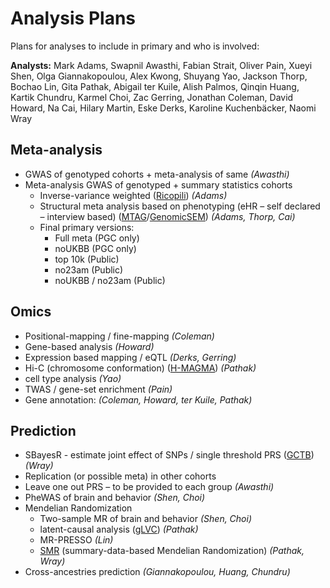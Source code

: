 # Analysis Plans

Plans for analyses to include in primary and who is involved:

**Analysts:** Mark Adams, Swapnil Awasthi, Fabian Strait, Oliver Pain, Xueyi Shen, Olga Giannakopoulou, Alex Kwong, Shuyang Yao, Jackson Thorp, Bochao Lin, Gita Pathak, Abigail ter Kuile, Alish Palmos, Qinqin Huang, Kartik Chundru, Karmel Choi, Zac Gerring, Jonathan Coleman, David Howard, Na Cai, Hilary Martin, Eske Derks, Karoline Kuchenbäcker, Naomi Wray 

## Meta-analysis

- GWAS of genotyped cohorts + meta-analysis of same _(Awasthi)_
- Meta-analysis GWAS of genotyped + summary statistics cohorts 
  - Inverse-variance weighted ([Ricopili](https://sites.google.com/a/broadinstitute.org/ricopili/)) _(Adams)_
  - Structural meta analysis based on phenotyping (eHR – self declared – interview based) ([MTAG](https://github.com/omeed-maghzian/mtag)/[GenomicSEM](https://github.com/MichelNivard/GenomicSEM)) _(Adams, Thorp, Cai)_
  - Final primary versions:
    - Full meta (PGC only)
    - noUKBB (PGC only)
    - top 10k (Public)
    - no23am (Public)
    - noUKBB / no23am (Public)
 
## Omics
 
- Positional-mapping / fine-mapping _(Coleman)_
- Gene-based analysis _(Howard)_
- Expression based mapping / eQTL _(Derks, Gerring)_
- Hi-C (chromosome conformation) ([H-MAGMA](https://github.com/thewonlab/H-MAGMA)) _(Pathak)_
- cell type analysis _(Yao)_
- TWAS / gene-set enrichment _(Pain)_
- Gene annotation: _(Coleman, Howard, ter Kuile, Pathak)_
 
## Prediction
 
- SBayesR - estimate joint effect of SNPs / single threshold PRS ([GCTB](https://cnsgenomics.com/software/gctb/#SummaryBayesianAlphabet)) _(Wray)_
- Replication (or possible meta) in other cohorts
- Leave one out PRS – to be provided to each group _(Awasthi)_
- PheWAS of brain and behavior _(Shen, Choi)_
- Mendelian Randomization
  - Two-sample MR of brain and behavior _(Shen, Choi)_
  - latent-causal analysis ([gLVC](https://github.com/lukejoconnor/LCV)) _(Pathak)_
  - MR-PRESSO _(Lin)_
  - [SMR](https://cnsgenomics.com/software/smr/#Overview) (summary-data-based Mendelian Randomization) _(Pathak, Wray)_
- Cross-ancestries prediction _(Giannakopoulou, Huang, Chundru)_
